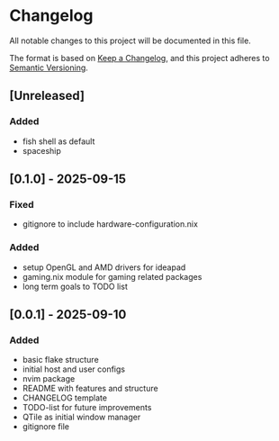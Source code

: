 # Changelog

All notable changes to this project will be documented in this file.

The format is based on [Keep a Changelog](https://keepachangelog.com/en/1.1.0/),
and this project adheres to [Semantic Versioning](https://semver.org/spec/v2.0.0.html).

## [Unreleased]

### Added

- fish shell as default
- spaceship

## [0.1.0] - 2025-09-15

### Fixed

- gitignore to include hardware-configuration.nix

### Added

- setup OpenGL and AMD drivers for ideapad
- gaming.nix module for gaming related packages
- long term goals to TODO list

## [0.0.1] - 2025-09-10

### Added

- basic flake structure
- initial host and user configs
- nvim package
- README with features and structure
- CHANGELOG template
- TODO-list for future improvements
- QTile as initial window manager
- gitignore file